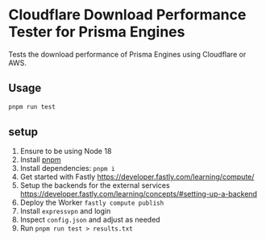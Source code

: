 # Cloudflare Download Performance Tester for Prisma Engines

Tests the download performance of Prisma Engines using Cloudflare or AWS.

## Usage

```bash
pnpm run test
```

## setup

1. Ensure to be using Node 18
1. Install [pnpm](https://pnpm.io/installation)
1. Install dependencies: `pnpm i`
1. Get started with Fastly https://developer.fastly.com/learning/compute/
1. Setup the backends for the external services https://developer.fastly.com/learning/concepts/#setting-up-a-backend
1. Deploy the Worker `fastly compute publish`
1. Install `expressvpn` and login
1. Inspect `config.json` and adjust as needed
1. Run `pnpm run test > results.txt`